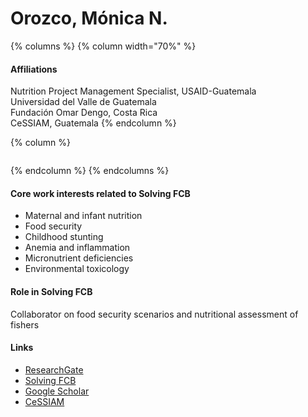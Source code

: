 # Orozco, Mónica N.

{% columns %}
{% column width="70%" %}
#### Affiliations

Nutrition Project Management Specialist, USAID-Guatemala\
Universidad del Valle de Guatemala\
Fundación Omar Dengo, Costa Rica\
CeSSIAM, Guatemala
{% endcolumn %}

{% column %}
<figure><img src="https://raw.githubusercontent.com/Solving-FCB/docs/refs/heads/main/.img/orozco-m..webp" alt=""></figure>
{% endcolumn %}
{% endcolumns %}

#### Core work interests related to Solving FCB

* Maternal and infant nutrition
* Food security
* Childhood stunting
* Anemia and inflammation
* Micronutrient deficiencies
* Environmental toxicology

#### Role in Solving FCB

Collaborator on food security scenarios and nutritional assessment of fishers

#### Links

* [ResearchGate](https://www.researchgate.net/profile/Monica-Orozco-3)
* [Solving FCB](https://solvingfcb.org/people/orozco-m/)
* [Google Scholar](https://scholar.google.com/scholar?q=author:%22Orozco%20M%C3%B3nica%20N.%22)
* [CeSSIAM](https://www.cessiam.org/equipo)
